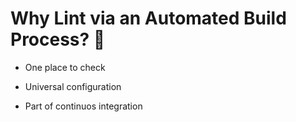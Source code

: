 # Why Lint via an Automated Build Process? 🤔

*   One place to check

*   Universal configuration

*   Part of continuos integration
